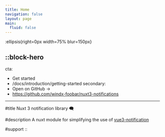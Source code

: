 ```yaml
---
title: Home
navigation: false
layout: page
main:
  fluid: false
---
```


:ellipsis{right=0px width=75% blur=150px}

::block-hero
---
cta:
  - Get started
  - /docs/introduction/getting-started
secondary:
  - Open on GitHub →
  - https://github.com/windx-foobar/nuxt3-notifications
---

#title
Nuxt 3 notification library 🗨️

#description
A nuxt module for simplifying the use of [vue3-notification](https://kyvg.github.io/vue3-notification/)

#support
::

